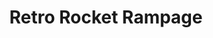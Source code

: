 ---
layout: post
title: Retro Rocket Rampage
description: Offline multiplayer arcade racing game
img: /img/projects/RRR.png
redirect: https://github.com/Teh-Lemon/Retro-Rocket-Rampage
---